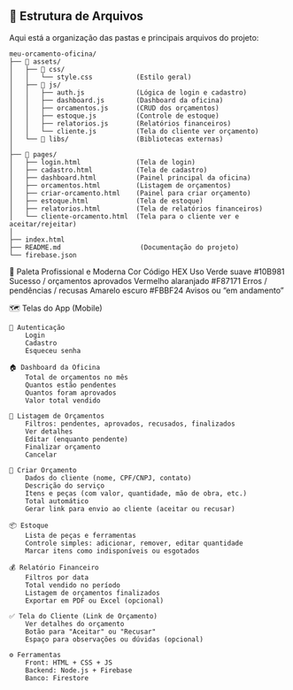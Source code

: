 ## 📂 Estrutura de Arquivos

Aqui está a organização das pastas e principais arquivos do projeto:
```text
meu-orcamento-oficina/
├── 📁 assets/
│   ├── 📁 css/
│   │   └── style.css           (Estilo geral)
│   ├── 📁 js/
│   │   ├── auth.js             (Lógica de login e cadastro)
│   │   ├── dashboard.js        (Dashboard da oficina)
│   │   ├── orcamentos.js       (CRUD dos orçamentos)
│   │   ├── estoque.js          (Controle de estoque)
│   │   ├── relatorios.js       (Relatórios financeiros)
│   │   └── cliente.js          (Tela do cliente ver orçamento)
│   └── 📁 libs/                 (Bibliotecas externas)
│
├── 📁 pages/
│   ├── login.html              (Tela de login)
│   ├── cadastro.html           (Tela de cadastro)
│   ├── dashboard.html          (Painel principal da oficina)
│   ├── orcamentos.html         (Listagem de orçamentos)
│   ├── criar-orcamento.html    (Painel para criar orçamento)
│   ├── estoque.html            (Tela de estoque)
│   ├── relatorios.html         (Tela de relatórios financeiros)
│   └── cliente-orcamento.html  (Tela para o cliente ver e aceitar/rejeitar)
│
├── index.html                   
├── README.md                    (Documentação do projeto)
└── firebase.json
```
🎨 Paleta Profissional e Moderna
Cor			Código HEX		Uso
Verde suave		#10B981			Sucesso / orçamentos aprovados
Vermelho alaranjado	#F87171			Erros / pendências / recusas
Amarelo escuro		#FBBF24			Avisos ou “em andamento”


🗺️ Telas do App (Mobile)

	🔑 Autenticação
		Login
		Cadastro
		Esqueceu senha

	🏠 Dashboard da Oficina
		Total de orçamentos no mês
		Quantos estão pendentes
		Quantos foram aprovados
		Valor total vendido
	
	📜 Listagem de Orçamentos
		Filtros: pendentes, aprovados, recusados, finalizados
		Ver detalhes
		Editar (enquanto pendente)
		Finalizar orçamento
		Cancelar
	
	📝 Criar Orçamento
		Dados do cliente (nome, CPF/CNPJ, contato)
		Descrição do serviço
		Itens e peças (com valor, quantidade, mão de obra, etc.)
		Total automático
		Gerar link para envio ao cliente (aceitar ou recusar)
	
	📦 Estoque
		Lista de peças e ferramentas
		Controle simples: adicionar, remover, editar quantidade
		Marcar itens como indisponíveis ou esgotados
	
	💰 Relatório Financeiro
		Filtros por data
		Total vendido no período
		Listagem de orçamentos finalizados
		Exportar em PDF ou Excel (opcional)
	
	✅ Tela do Cliente (Link de Orçamento)
		Ver detalhes do orçamento
		Botão para "Aceitar" ou "Recusar"
		Espaço para observações ou dúvidas (opcional)
	
	⚙️ Ferramentas
		Front: HTML + CSS + JS
		Backend: Node.js + Firebase
		Banco: Firestore
